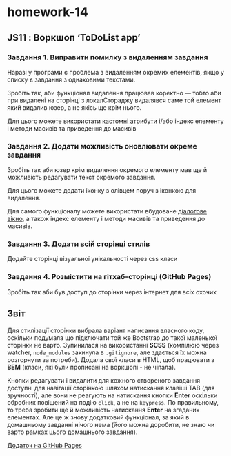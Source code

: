 # homework-14
## JS11 : Воркшоп ‘ToDoList app’ 

### Завдання 1. Виправити помилку з видаленням завдання
Наразі у програми є проблема з видаленням окремих елементів, якщо у списку є завдання з однаковими текстами.

Зробіть так, аби функціонал видалення працював коректно — тобто аби при видалені на сторінці з локалСтораджу видалявся саме той елемент який видалив юзер, а не якісь ще крім нього.

Для цього можете використати [кастомні атрибути](https://developer.mozilla.org/en-US/docs/Web/API/HTMLElement/dataset) і/або індекс елементу і методи масивів та приведення до масивів

### Завдання 2. Додати можливість оновлювати окреме завдання
Зробіть так аби юзер крім видалення окремого елементу мав ще й можливість редагувати текст окремого завдання.

Для цього можете додати іконку з олівцем поруч з іконкою для видалення.

Для самого функціоналу можете використати вбудоване [діалогове вікно](https://developer.mozilla.org/en-US/docs/Web/API/Window/prompt), а також індекс елементу і методи масивів та приведення до масивів.

### Завдання 3. Додати всій сторінці стилів
Додайте сторінці візуальної унікальності через css класи

### Завдання 4. Розмістити на гітхаб-сторінці (GitHub Pages)
Зробіть так аби був доступ до сторінки через інтернет для всіх охочих 

## Звіт
Для стилізації сторінки вибрала варіант написання власного коду, оскільки подумала що підключати той же Bootstrap до такої маленької сторінки не варто. Зупинилася на використанні **SCSS** (компілюю через watcher, `node_modules` закинула в `.gitignore`, але здається їх можна розгорнути за потреби). Додала свої класи в HTML, щоб працювати з **BEM** (класи, які були прописані на воркшопі - не чіпала). 

Кнопки редагувати і видалити для кожного створеного завдання доступні для навігації сторінкою шляхом натискання клавіші TAB (для зручності), але вони не реагують на натискання кнопки **Enter** оскільки обробник повішений на подію `click`, а не на `keypress`. По правильному, то треба зробити ще й можливість натискання **Enter** на згаданих елементах. Але це ж знову додатковий функціонал, за який в домашньому завданні нічого нема (його можна доробити, не знаю чи варто  рамках цього домашнього завдання).

[Додаток на GitHub Pages](https://abbothca.github.io/homework-14/)
